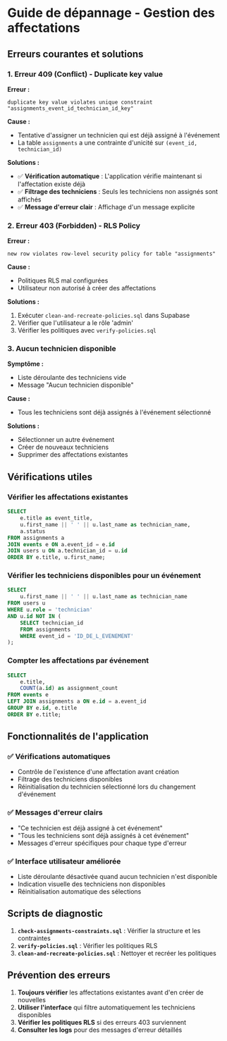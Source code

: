 # Guide de dépannage - Gestion des affectations

## Erreurs courantes et solutions

### 1. Erreur 409 (Conflict) - Duplicate key value

**Erreur :**
```
duplicate key value violates unique constraint "assignments_event_id_technician_id_key"
```

**Cause :**
- Tentative d'assigner un technicien qui est déjà assigné à l'événement
- La table `assignments` a une contrainte d'unicité sur `(event_id, technician_id)`

**Solutions :**
- ✅ **Vérification automatique** : L'application vérifie maintenant si l'affectation existe déjà
- ✅ **Filtrage des techniciens** : Seuls les techniciens non assignés sont affichés
- ✅ **Message d'erreur clair** : Affichage d'un message explicite

### 2. Erreur 403 (Forbidden) - RLS Policy

**Erreur :**
```
new row violates row-level security policy for table "assignments"
```

**Cause :**
- Politiques RLS mal configurées
- Utilisateur non autorisé à créer des affectations

**Solutions :**
1. Exécuter `clean-and-recreate-policies.sql` dans Supabase
2. Vérifier que l'utilisateur a le rôle 'admin'
3. Vérifier les politiques avec `verify-policies.sql`

### 3. Aucun technicien disponible

**Symptôme :**
- Liste déroulante des techniciens vide
- Message "Aucun technicien disponible"

**Cause :**
- Tous les techniciens sont déjà assignés à l'événement sélectionné

**Solutions :**
- Sélectionner un autre événement
- Créer de nouveaux techniciens
- Supprimer des affectations existantes

## Vérifications utiles

### Vérifier les affectations existantes
```sql
SELECT 
    e.title as event_title,
    u.first_name || ' ' || u.last_name as technician_name,
    a.status
FROM assignments a
JOIN events e ON a.event_id = e.id
JOIN users u ON a.technician_id = u.id
ORDER BY e.title, u.first_name;
```

### Vérifier les techniciens disponibles pour un événement
```sql
SELECT 
    u.first_name || ' ' || u.last_name as technician_name
FROM users u
WHERE u.role = 'technician'
AND u.id NOT IN (
    SELECT technician_id 
    FROM assignments 
    WHERE event_id = 'ID_DE_L_EVENEMENT'
);
```

### Compter les affectations par événement
```sql
SELECT 
    e.title,
    COUNT(a.id) as assignment_count
FROM events e
LEFT JOIN assignments a ON e.id = a.event_id
GROUP BY e.id, e.title
ORDER BY e.title;
```

## Fonctionnalités de l'application

### ✅ Vérifications automatiques
- Contrôle de l'existence d'une affectation avant création
- Filtrage des techniciens disponibles
- Réinitialisation du technicien sélectionné lors du changement d'événement

### ✅ Messages d'erreur clairs
- "Ce technicien est déjà assigné à cet événement"
- "Tous les techniciens sont déjà assignés à cet événement"
- Messages d'erreur spécifiques pour chaque type d'erreur

### ✅ Interface utilisateur améliorée
- Liste déroulante désactivée quand aucun technicien n'est disponible
- Indication visuelle des techniciens non disponibles
- Réinitialisation automatique des sélections

## Scripts de diagnostic

1. **`check-assignments-constraints.sql`** : Vérifier la structure et les contraintes
2. **`verify-policies.sql`** : Vérifier les politiques RLS
3. **`clean-and-recreate-policies.sql`** : Nettoyer et recréer les politiques

## Prévention des erreurs

1. **Toujours vérifier** les affectations existantes avant d'en créer de nouvelles
2. **Utiliser l'interface** qui filtre automatiquement les techniciens disponibles
3. **Vérifier les politiques RLS** si des erreurs 403 surviennent
4. **Consulter les logs** pour des messages d'erreur détaillés 